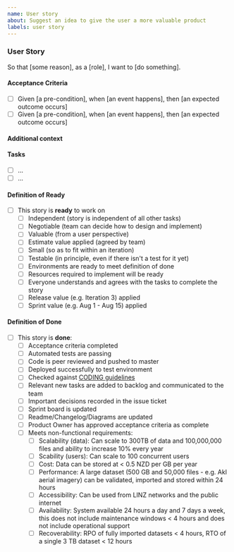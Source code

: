 ```yaml
---
name: User story
about: Suggest an idea to give the user a more valuable product
labels: user story
---
```


### User Story

<!-- A user story to describe why a user wants to do something, who the user is and what they want to do -->

So that [some reason], as a [role], I want to [do something].

<!-- optional: Instead of [existing behaviour] -->

#### Acceptance Criteria

<!-- Required artifacts to accept this feature as completed. -->

- [ ] Given [a pre-condition], when [an event happens], then [an expected outcome occurs]
- [ ] Given [a pre-condition], when [an event happens], then [an expected outcome occurs]

#### Additional context

<!-- Add any other context or mocked CLI commands or screenshots about the feature request here.-->

#### Tasks

<!-- Tasks needed to complete this enabler -->

- [ ] ...
- [ ] ...

#### Definition of Ready

- [ ] This story is **ready** to work on
  - [ ] Independent (story is independent of all other tasks)
  - [ ] Negotiable (team can decide how to design and implement)
  - [ ] Valuable (from a user perspective)
  - [ ] Estimate value applied (agreed by team)
  - [ ] Small (so as to fit within an iteration)
  - [ ] Testable (in principle, even if there isn't a test for it yet)
  - [ ] Environments are ready to meet definition of done
  - [ ] Resources required to implement will be ready
  - [ ] Everyone understands and agrees with the tasks to complete the story
  - [ ] Release value (e.g. Iteration 3) applied
  - [ ] Sprint value (e.g. Aug 1 - Aug 15) applied

#### Definition of Done

- [ ] This story is **done**:
  - [ ] Acceptance criteria completed
  - [ ] Automated tests are passing
  - [ ] Code is peer reviewed and pushed to master
  - [ ] Deployed successfully to test environment
  - [ ] Checked against [CODING guidelines](https://github.com/linz/geostore/blob/master/CODING.md)
  - [ ] Relevant new tasks are added to backlog and communicated to the team
  - [ ] Important decisions recorded in the issue ticket
  - [ ] Sprint board is updated
  - [ ] Readme/Changelog/Diagrams are updated
  - [ ] Product Owner has approved acceptance criteria as complete
  - [ ] Meets non-functional requirements:
    - [ ] Scalability (data): Can scale to 300TB of data and 100,000,000 files and ability to
          increase 10% every year
    - [ ] Scability (users): Can scale to 100 concurrent users
    - [ ] Cost: Data can be stored at < 0.5 NZD per GB per year
    - [ ] Performance: A large dataset (500 GB and 50,000 files - e.g. Akl aerial imagery) can be
          validated, imported and stored within 24 hours
    - [ ] Accessibility: Can be used from LINZ networks and the public internet
    - [ ] Availability: System available 24 hours a day and 7 days a week, this does not include
          maintenance windows < 4 hours and does not include operational support
    - [ ] Recoverability: RPO of fully imported datasets < 4 hours, RTO of a single 3 TB dataset <
          12 hours

